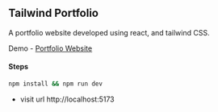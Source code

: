## Tailwind Portfolio

A portfolio website developed using react, and tailwind CSS.

Demo - [Portfolio Website](https://ashlynz-tailwind-portfolio.netlify.app)

#### Steps

```sh
npm install && npm run dev
```

- visit url http://localhost:5173
